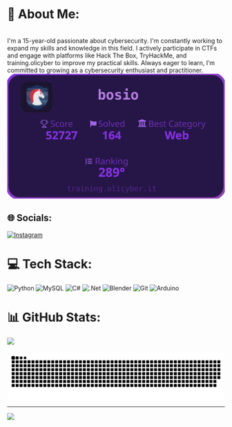 # 💫 About Me:
<br>I'm a 15-year-old passionate about cybersecurity. I'm constantly working to expand my skills and knowledge in this field. I actively participate in CTFs and engage with platforms like Hack The Box, TryHackMe, and training.olicyber to improve my practical skills. Always eager to learn, I’m committed to growing as a cybersecurity enthusiast and practitioner.
<img src="https://raw.githubusercontent.com/FedeBosio279/ocbadge/main/card.svg"/>


## 🌐 Socials:
[![Instagram](https://img.shields.io/badge/Instagram-%23E4405F.svg?logo=instagram&logoColor=white)](https://www.instagram.com/bosio.federico?igsh=dHgyM2xmOG15dHFj)

# 💻 Tech Stack:
![Python](https://img.shields.io/badge/python-3776AB.svg?style=for-the-badge&logo=python&logoColor=white)
![MySQL](https://img.shields.io/badge/mysql-4479A1.svg?style=for-the-badge&logo=mysql&logoColor=white) ![C#](https://img.shields.io/badge/c%23-%23239120.svg?style=for-the-badge&logo=csharp&logoColor=white) ![.Net](https://img.shields.io/badge/.NET-5C2D91?style=for-the-badge&logo=.net&logoColor=white) ![Blender](https://img.shields.io/badge/blender-%23F5792A.svg?style=for-the-badge&logo=blender&logoColor=white) ![Git](https://img.shields.io/badge/git-%23F05033.svg?style=for-the-badge&logo=git&logoColor=white) ![Arduino](https://img.shields.io/badge/-Arduino-00979D?style=for-the-badge&logo=Arduino&logoColor=white)
# 📊 GitHub Stats:
![](https://github-readme-stats.vercel.app/api/top-langs/?username=bosioF&theme=dark&hide_border=false&include_all_commits=true&count_private=true&layout=compact)

<picture>
  <source media="(prefers-color-scheme: dark)" srcset="https://raw.githubusercontent.com/h0ny/h0ny/output/github-snake-dark.svg" />
  <source media="(prefers-color-scheme: light)" srcset="https://raw.githubusercontent.com/h0ny/h0ny/output/github-snake.svg" />
  <img alt="github-snake" src="https://raw.githubusercontent.com/h0ny/h0ny/output/github-snake.svg" />
</picture>

---
[![](https://visitcount.itsvg.in/api?id=bosioF&icon=0&color=0)](https://visitcount.itsvg.in)
